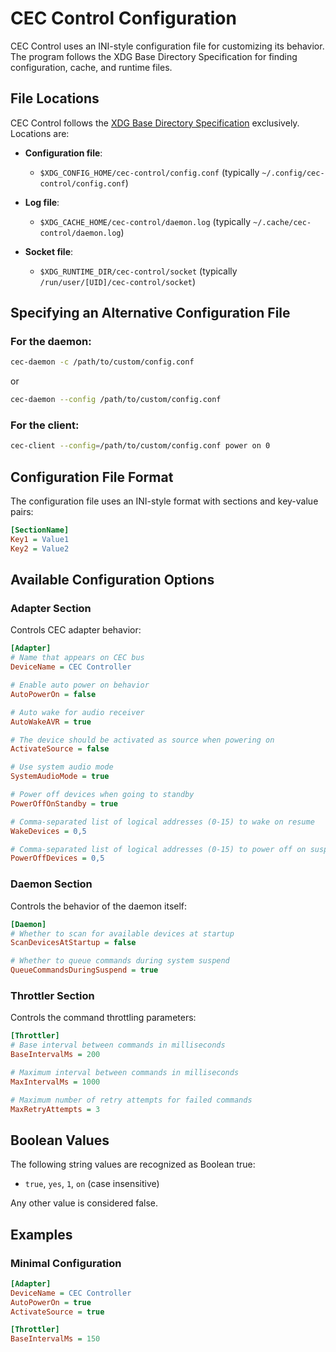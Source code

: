 # CEC Control Configuration

CEC Control uses an INI-style configuration file for customizing its behavior. The program follows the XDG Base Directory Specification for finding configuration, cache, and runtime files.

## File Locations

CEC Control follows the [XDG Base Directory Specification](https://specifications.freedesktop.org/basedir-spec/latest/) exclusively. Locations are:

- **Configuration file**: 
  - `$XDG_CONFIG_HOME/cec-control/config.conf` (typically `~/.config/cec-control/config.conf`)

- **Log file**: 
  - `$XDG_CACHE_HOME/cec-control/daemon.log` (typically `~/.cache/cec-control/daemon.log`)

- **Socket file**: 
  - `$XDG_RUNTIME_DIR/cec-control/socket` (typically `/run/user/[UID]/cec-control/socket`)

## Specifying an Alternative Configuration File

### For the daemon:

```bash
cec-daemon -c /path/to/custom/config.conf
```

or 

```bash
cec-daemon --config /path/to/custom/config.conf
```

### For the client:

```bash
cec-client --config=/path/to/custom/config.conf power on 0
```

## Configuration File Format

The configuration file uses an INI-style format with sections and key-value pairs:

```ini
[SectionName]
Key1 = Value1
Key2 = Value2
```

## Available Configuration Options

### Adapter Section

Controls CEC adapter behavior:

```ini
[Adapter]
# Name that appears on CEC bus
DeviceName = CEC Controller

# Enable auto power on behavior 
AutoPowerOn = false

# Auto wake for audio receiver
AutoWakeAVR = true

# The device should be activated as source when powering on
ActivateSource = false

# Use system audio mode
SystemAudioMode = true

# Power off devices when going to standby
PowerOffOnStandby = true

# Comma-separated list of logical addresses (0-15) to wake on resume
WakeDevices = 0,5

# Comma-separated list of logical addresses (0-15) to power off on suspend
PowerOffDevices = 0,5
```

### Daemon Section

Controls the behavior of the daemon itself:

```ini
[Daemon]
# Whether to scan for available devices at startup
ScanDevicesAtStartup = false

# Whether to queue commands during system suspend
QueueCommandsDuringSuspend = true
```

### Throttler Section

Controls the command throttling parameters:

```ini
[Throttler]
# Base interval between commands in milliseconds
BaseIntervalMs = 200

# Maximum interval between commands in milliseconds
MaxIntervalMs = 1000

# Maximum number of retry attempts for failed commands
MaxRetryAttempts = 3
```

## Boolean Values

The following string values are recognized as Boolean true:
- `true`, `yes`, `1`, `on` (case insensitive)

Any other value is considered false.

## Examples

### Minimal Configuration

```ini
[Adapter]
DeviceName = CEC Controller
AutoPowerOn = true
ActivateSource = true

[Throttler]
BaseIntervalMs = 150
```
